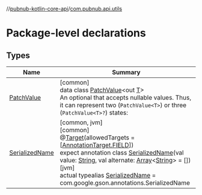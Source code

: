 //[pubnub-kotlin-core-api](../../index.md)/[com.pubnub.api.utils](index.md)

# Package-level declarations

## Types

| Name | Summary |
|---|---|
| [PatchValue](-patch-value/index.md) | [common]<br>data class [PatchValue](-patch-value/index.md)&lt;out [T](-patch-value/index.md)&gt;<br>An optional that accepts nullable values. Thus, it can represent two (`PatchValue<T>`) or three (`PatchValue<T>?`) states: |
| [SerializedName](-serialized-name/index.md) | [common, jvm]<br>[common]<br>@[Target](https://kotlinlang.org/api/latest/jvm/stdlib/kotlin.annotation/-target/index.html)(allowedTargets = [[AnnotationTarget.FIELD](https://kotlinlang.org/api/latest/jvm/stdlib/kotlin.annotation/-annotation-target/-f-i-e-l-d/index.html)])<br>expect annotation class [SerializedName](-serialized-name/index.md)(val value: [String](https://kotlinlang.org/api/latest/jvm/stdlib/kotlin/-string/index.html), val alternate: [Array](https://kotlinlang.org/api/latest/jvm/stdlib/kotlin/-array/index.html)&lt;[String](https://kotlinlang.org/api/latest/jvm/stdlib/kotlin/-string/index.html)&gt; = [])<br>[jvm]<br>actual typealias [SerializedName](-serialized-name/index.md) = com.google.gson.annotations.SerializedName |
